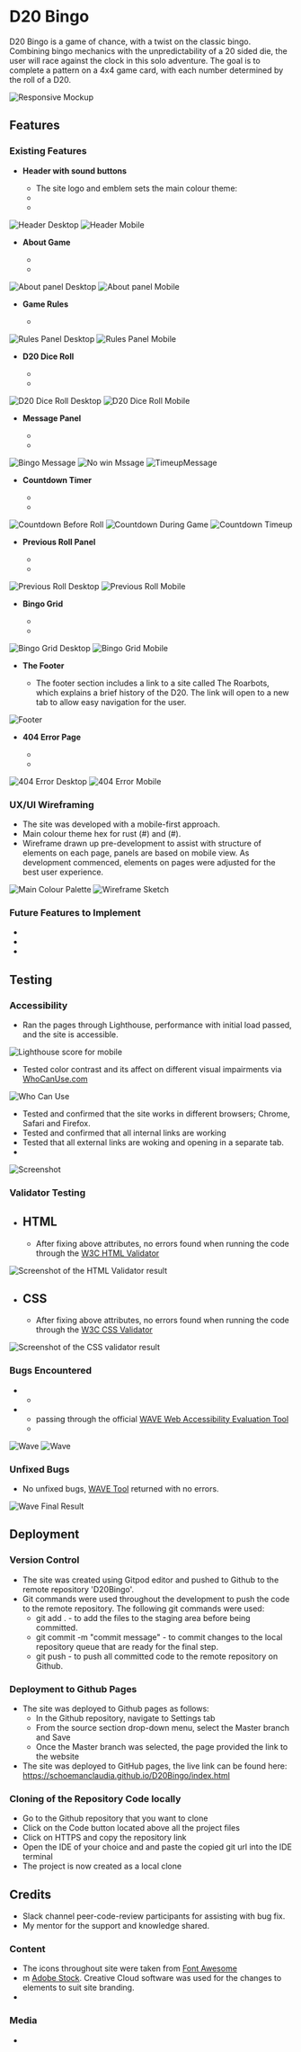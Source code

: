 # D20 Bingo

D20 Bingo is a game of chance, with a twist on the classic bingo. Combining bingo mechanics with the unpredictability of a 20 sided die, the user will race against the clock in this solo adventure. The goal is to complete a pattern on a 4x4 game card, with each number determined by the roll of a D20. 

![Responsive Mockup](assets/images/responsive-mockup.webp)

## Features 

### Existing Features

- __Header with sound buttons__

  - The site logo and emblem sets the main colour theme: 
  - 
  - 

![Header Desktop]()
![Header Mobile]()


- __About Game__

  -  
  -  

![About panel Desktop]()
![About panel Mobile]()


- __Game Rules__

  - 

![Rules Panel Desktop]()
![Rules Panel Mobile]()


- __D20 Dice Roll__

  - 
  - 

![D20 Dice Roll Desktop]()
![D20 Dice Roll Mobile]()

- __Message Panel__

  - 
  - 

![Bingo Message]()
![No win Mssage]()
![TimeupMessage]()

- __Countdown Timer__

  - 
  - 

![Countdown Before Roll]()
![Countdown During Game]()
![Countdown Timeup]()

- __Previous Roll Panel__

  - 
  - 

![Previous Roll Desktop]()
![Previous Roll Mobile]()

- __Bingo Grid__

  - 
  - 

![Bingo Grid Desktop]()
![Bingo Grid Mobile]()


- __The Footer__ 

  - The footer section includes a link to a site called The Roarbots, which explains a brief history of the D20. The link will open to a new tab to allow easy navigation for the user. 

![Footer]()


- __404 Error Page__

  - 
  - 

![404 Error Desktop]()
![404 Error Mobile]()


### UX/UI Wireframing

- The site was developed with a mobile-first approach.
- Main colour theme hex for rust (#) and (#).
- Wireframe drawn up pre-development to assist with structure of elements on each page, panels are based on mobile view. As development commenced, elements on pages were adjusted for the best user experience.

![Main Colour Palette](assets/images/hex-palette.webp)
![Wireframe Sketch](assets/images/wireframe.webp)


### Future Features to Implement

-  

- 

-  


## Testing 

### Accessibility

- Ran the pages through Lighthouse, performance with initial load passed, and the site is accessible.

![Lighthouse score for mobile](assets/images/lighthouse-score.webp)

- Tested color contrast and its affect on different visual impairments via [WhoCanUse.com](https://www.whocanuse.com/)

![Who Can Use](assets/images/whocanuse.webp)

-   Tested and confirmed that the site works in different browsers; Chrome, Safari and Firefox.
-   Tested and confirmed that all internal links are working 
-   Tested that all external links are woking and opening in a separate tab.
-   

![Screenshot]()

### Validator Testing 

- HTML
  - 
  - After fixing above attributes, no errors found when running the code through the [W3C HTML Validator](https://validator.w3.org/)

![Screenshot of the HTML Validator result](assets/images/html-validator.webp)

- CSS
  - 
  - After fixing above attributes, no errors found when running the code through the [W3C CSS Validator](https://jigsaw.w3.org/css-validator/)

![Screenshot of the CSS validator result](assets/images/css-validator.webp)

### Bugs Encountered

- 
  - 

- 
  - passing through the official [WAVE Web Accessibility Evaluation Tool](https://wave.webaim.org/)
  - 

![Wave]()
![Wave]()

### Unfixed Bugs

-   No unfixed bugs, [WAVE Tool](https://wave.webaim.org/) returned with no errors.

![Wave Final Result](assets/images/wave-validator.webp)

## Deployment

### Version Control
-   The site was created using Gitpod editor and pushed to Github to the remote repository 'D20Bingo'.
-   Git commands were used throughout the development to push the code to the remote repository. The following git commands were used:
    -   git add . - to add the files to the staging area before being committed.
    -   git commit -m "commit message" - to commit changes to the local repository queue that are ready for the final step.
    -   git push - to push all committed code to the remote repository on Github.

### Deployment to Github Pages
-   The site was deployed to Github pages as follows:
    -   In the Github repository, navigate to Settings tab
    -   From the source section drop-down menu, select the Master branch and Save
    -   Once the Master branch was selected, the page provided the link to the website
- The site was deployed to GitHub pages, the live link can be found here: https://schoemanclaudia.github.io/D20Bingo/index.html

### Cloning of the Repository Code locally
-   Go to the Github repository that you want to clone
-   Click on the Code button located above all the project files
-   Click on HTTPS and copy the repository link
-   Open the IDE of your choice and and paste the copied git url into the IDE terminal
-   The project is now created as a local clone


## Credits 

- Slack channel peer-code-review participants for assisting with bug fix.
- My mentor for the support and knowledge shared.

### Content 

-   The icons throughout site were taken from [Font Awesome](https://fontawesome.com/)   
-   m [Adobe Stock](https://stock.adobe.com/). Creative Cloud software was used for the changes to elements to suit site branding.
-   

### Media

- 
